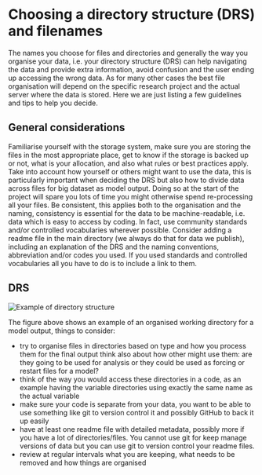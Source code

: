 # Choosing a directory structure (DRS) and filenames

The names you choose for files and directories and generally the way you organise your data, i.e. your directory structure (DRS) can help navigating the data and provide extra information, avoid confusion and the user ending up accessing the wrong data. As for many other cases the best file organisation will depend on the specific research project and the actual server where the data is stored. Here we are just listing a few guidelines and tips to help you decide.  

## General considerations
 Familiarise yourself with the storage system, make sure you are storing the files in the most appropriate place, get to know if the storage is backed up or not, what is your allocation, and also what rules or best practices apply.
Take into account how yourself or others might want to use the data, this is particularly important when deciding the DRS but also how to divide data across files for big dataset as model output. Doing so at the start of the project will spare you lots of time you might otherwise spend re-processing all your files.
Be consistent, this applies both to the organisation and the naming, consistency is essential for the data to be machine-readable, i.e. data which is easy to access by coding. In fact, use community standards and/or controlled vocabularies wherever possible.
Consider adding a readme file in the main directory (we always do that for data we publish), including an explanation of the DRS and the naming conventions, abbreviation and/or codes you used. If you used standards and controlled vocabularies all you have to do is to include a link to them.    

## DRS

![Example of directory structure](../images/example_drs.png)

The figure above shows an example of an organised working directory for a model output, things to consider:

* try to organise files in directories based on type and how you process them
for the final output think also about how other might use them: are they going to be used for analysis or they could be used as forcing or restart files for a model? 
* think of the way you would access these directories in a code, as an example having the variable directories using exactly the same name as the actual variable
* make sure your code is separate from your data, you want to be able to use something like git to version control it and possibly GitHub to back it up easily
* have at least one readme file with detailed metadata, possibly more if you have a lot of directories/files. You cannot use git for keep manage versions of data but you can use git to version control your readme files.
* review at regular intervals what you are keeping, what needs to be removed and how things are organised
